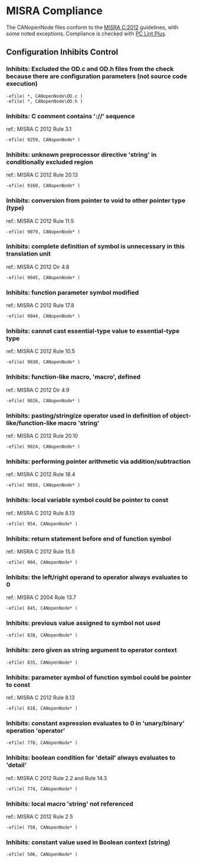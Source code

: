 # MISRA Compliance

The CANopenNode files conform to the [MISRA C:2012](https://www.misra.org.uk)
guidelines, with some noted exceptions. Compliance is checked with [PC Lint Plus](https://pclintplus.com/).


## Configuration Inhibits Control

### Inhibits: Excluded the OD.c and OD.h files from the check because there are configuration parameters (not source code execution)
```
-efile( *, CANopenNode\OD.c )
-efile( *, CANopenNode\OD.h )
```

### Inhibits: C comment contains '://' sequence
ref.: MISRA C 2012 Rule 3.1
```
-efile( 9259, CANopenNode* )
```

### Inhibits: unknown preprocessor directive 'string' in conditionally excluded region
ref.: MISRA C 2012 Rule 20.13
```
-efile( 9160, CANopenNode* )
```

### Inhibits: conversion from pointer to void to other pointer type (type)
ref.: MISRA C 2012 Rule 11.5
```
-efile( 9079, CANopenNode* )
```

### Inhibits: complete definition of symbol is unnecessary in this translation unit
ref.: MISRA C 2012 Dir 4.8
```
-efile( 9045, CANopenNode* )
```

### Inhibits: function parameter symbol modified
ref.: MISRA C 2012 Rule 17.8
```
-efile( 9044, CANopenNode* )
```

### Inhibits: cannot cast essential-type value to essential-type type
ref.: MISRA C 2012 Rule 10.5
```
-efile( 9030, CANopenNode* )
```

### Inhibits: function-like macro, 'macro', defined
ref.: MISRA C 2012 Dir 4.9
```
-efile( 9026, CANopenNode* )
```

### Inhibits: pasting/stringize operator used in definition of object-like/function-like macro 'string'
ref.: MISRA C 2012 Rule 20.10
```
-efile( 9024, CANopenNode* )
```

### Inhibits: performing pointer arithmetic via addition/subtraction
ref.: MISRA C 2012 Rule 18.4
```
-efile( 9016, CANopenNode* )
```

### Inhibits: local variable symbol could be pointer to const
ref.: MISRA C 2012 Rule 8.13
```
-efile( 954, CANopenNode* )
```

### Inhibits: return statement before end of function symbol
ref.: MISRA C 2012 Rule 15.5
```
-efile( 904, CANopenNode* )
```

### Inhibits: the left/right operand to operator always evaluates to 0
ref.: MISRA C 2004 Rule 13.7
```
-efile( 845, CANopenNode* )
```

### Inhibits: previous value assigned to symbol not used
```
-efile( 838, CANopenNode* )
```

### Inhibits: zero given as string argument to operator context
```
-efile( 835, CANopenNode* )
```

### Inhibits: parameter symbol of function symbol could be pointer to const
ref.: MISRA C 2012 Rule 8.13
```
-efile( 818, CANopenNode* )
```

### Inhibits: constant expression evaluates to 0 in 'unary/binary' operation 'operator'
```
-efile( 778, CANopenNode* )
```

### Inhibits: boolean condition for 'detail' always evaluates to 'detail'
ref.: MISRA C 2012 Rule 2.2 and Rule 14.3
```
-efile( 774, CANopenNode* )
```

### Inhibits: local macro 'string' not referenced
ref.:  MISRA C 2012 Rule 2.5
```
-efile( 750, CANopenNode* )
```


### Inhibits: constant value used in Boolean context (string)
```
-efile( 506, CANopenNode* )
```




